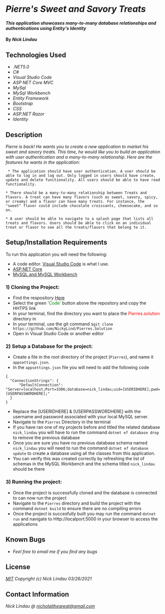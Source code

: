 # _Pierre's Sweet and Savory Treats_

#### _This application showcases many-to-many database relationships and authentications using Entity's Identity_

#### By _**Nick Lindau**_

## Technologies Used

* _.NET5.0_
* _C#_
* _Visual Studio Code_
* _ASP NET Core MVC_
* _MySql_
* _MySql Workbench_
* _Entity Framework_
* _Bootstrap_
* _CSS_
* _ASP.NET Razor_
* _Identity_

## Description

_Pierre is back! He wants you to create a new application to market his sweet and savory treats. This time, he would like you to build an application with user authentication and a many-to-many relationship. Here are the features he wants in the application:_
```
 * The application should have user authentication. A user should be able to log in and log out. Only logged in users should have create, update and delete functionality. All users should be able to have read functionality.

* There should be a many-to-many relationship between Treats and Flavors. A treat can have many flavors (such as sweet, savory, spicy, or creamy) and a flavor can have many treats. For instance, the "sweet" flavor could include chocolate croissants, cheesecake, and so on.

* A user should be able to navigate to a splash page that lists all treats and flavors. Users should be able to click on an individual treat or flavor to see all the treats/flavors that belong to it.
```

## Setup/Installation Requirements
To run this application you will need the following:
* A code editor. [Visual Studio Code](https://code.visualstudio.com/) is what I use.
* [ASP.NET Core](https://dotnet.microsoft.com/download)
* [MySQL and MySQL Workbench](https://www.mysql.com/)

### 1) Cloning the Project:
* Find the respository [Here](https://github.com/NickyLind/Pierres.Solution)
* Select the green <span style="color:green">'Code'</span> button above the repository and copy the HHTPS link
* In your terminal, find the directory you want to place the <span style="color:red">Pierres.solution</span> directory in
* In your terminal, use the git command `$git clone https://github.com/NickyLind/Pierres.Solution`
* Open in Visual Studio Code or another editor

### 2) Setup a Database for the project:
* Create a file in the root directory of the project (`Pierres`), and name it `appsettings.json`.
* In the `appsettings.json` file you will need to add the following code
```
{
  "ConnectionStrings": {
      "DefaultConnection": "Server=localhost;Port=3306;database=nick_lindau;uid=[USERIDHERE];pwd=[USERPASSWORDHERE];"
  }
}
```
* Replace the [USERIDHERE] & [USERPASSWORDHERE] with the username and password associated with your local MySQL server.
* Navigate to the `Pierres` Directory in the terminal
* If you have ran one of my projects before and titled the related database `nick_lindau` you will have to run the command `dotnet ef database drop` to remove the previous database
* Once you are sure you have no previous database schema named `nick_lindau` you will need to run the command `dotnet ef database update` to create a database using all the classes from this application.
* You can verify this was created correctly by refreshing the list of schemas in the MySQL Workbench and the schema titled `nick_lindau` should be there

### 3) Running the project:

* Once the project is successfully cloned and the database is connected to can now run the project
* Navigate to the `Pierres` directory and build the project with the command `dotnet build` to ensure there are no compiling errors
* Once the project is succesfully built you may run the command `dotnet run` and navigate to Http://localport:5000 in your browser to access the applications

## Known Bugs

* _Feel free to email me if you find any bugs_


## License

_[MIT](https://choosealicense.com/licenses/mit/)_
 _Copyright (c) Nick Lindau 03/26/2021_

## Contact Information

_Nick Lindau @ <nicholaithegreat@gmail.com>_
